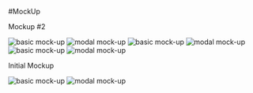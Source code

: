 #MockUp

Mockup #2

![basic mock-up](img/small%20screen%20app.jpeg)
![modal mock-up](img/small%20screen%20app%20modal.jpeg)
![basic mock-up](img/mid%20screen%20app.jpeg)
![modal mock-up](img/mid%20screen%20app%20modal.jpeg)
![basic mock-up](img/large%20screen%20app.jpeg)
![modal mock-up](img/large%20screen%20app%20modal.jpeg)

Initial Mockup

![basic mock-up](img/MainApp.png)
![modal mock-up](img/ModalPopUp.png)
